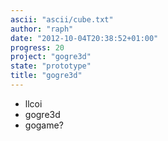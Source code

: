 ```yaml
---
ascii: "ascii/cube.txt"
author: "raph"
date: "2012-10-04T20:38:52+01:00"
progress: 20
project: "gogre3d"
state: "prototype"
title: "gogre3d"
---
```

* llcoi
* gogre3d
* gogame?

